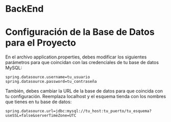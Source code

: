 # BackEnd

# Configuración de la Base de Datos para el Proyecto
En el archivo application.properties, debes modificar los siguientes parámetros para que coincidan con las credenciales de tu base de datos MySQL:
 
 `spring.datasource.username=tu_usuario
  spring.datasource.password=tu_contraseña`

También, debes cambiar la URL de la base de datos para que coincida con tu configuración. Reemplaza localhost y el esquema tienda con los nombres que tienes en tu base de datos:

 `spring.datasource.url=jdbc:mysql://tu_host:tu_puerto/tu_esquema?useSSL=false&serverTimeZone=UTC`
